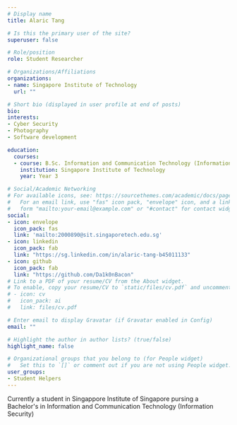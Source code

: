 ```yaml
---
# Display name
title: Alaric Tang

# Is this the primary user of the site?
superuser: false

# Role/position
role: Student Researcher

# Organizations/Affiliations
organizations:
- name: Singapore Institute of Technology
  url: ""

# Short bio (displayed in user profile at end of posts)
bio: 
interests:
- Cyber Security
- Photography
- Software development

education:
  courses:
  - course: B.Sc. Information and Communication Technology (Information Security)
    institution: Singapore Institute of Technology 
    year: Year 3

# Social/Academic Networking
# For available icons, see: https://sourcethemes.com/academic/docs/page-builder/#icons
#   For an email link, use "fas" icon pack, "envelope" icon, and a link in the
#   form "mailto:your-email@example.com" or "#contact" for contact widget.
social:
- icon: envelope
  icon_pack: fas
  link: 'mailto:2000890@sit.singaporetech.edu.sg'
- icon: linkedin
  icon_pack: fab
  link: "https://sg.linkedin.com/in/alaric-tang-b45011133"
- icon: github
  icon_pack: fab
  link: "https://github.com/Da1k0nBacon"
# Link to a PDF of your resume/CV from the About widget.
# To enable, copy your resume/CV to `static/files/cv.pdf` and uncomment the lines below.
# - icon: cv
#   icon_pack: ai
#   link: files/cv.pdf

# Enter email to display Gravatar (if Gravatar enabled in Config)
email: ""

# Highlight the author in author lists? (true/false)
highlight_name: false

# Organizational groups that you belong to (for People widget)
#   Set this to `[]` or comment out if you are not using People widget.
user_groups:
- Student Helpers
---
```


Currently a student in Singappore Institute of Singapore pursing a Bachelor's in Information and Communication Technology (Information Security)


